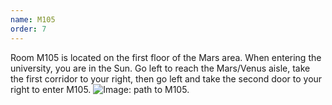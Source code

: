 ```yaml
---
name: M105
order: 7
---
```

Room M105 is located on the first floor of the Mars area. When entering the university, you are in the Sun. Go left to reach the Mars/Venus aisle, take the first corridor to your right, then go left and take the second door to your right to enter M105. 
![Image: path to M105.](/lc2022/assets/img/HR_map_1st_floor_M105.jpg)
